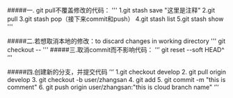 #####一. git pull不覆盖修改的代码：
'''
1.git stash save "这里是注释"
2.git pull
3.git stash pop（接下来commit和push）
4.git stash list 
5.git stash show
'''

#####二.若想取消本地的修改：to discard changes in working directory
'''
git checkout -- <file>
'''
#####三.取消commit而不影响代码：
’‘’
git reset --soft HEAD^
‘’‘

#####四.创建新的分支，并提交代码
’‘’
1.git checkout develop
2. git pull origin develop
3. git checkout -b user/zhangsan
4. git add
5. git commit -m "this is comment"
6. git push origin user/zhangsan:"this is cloud branch name"
‘’‘